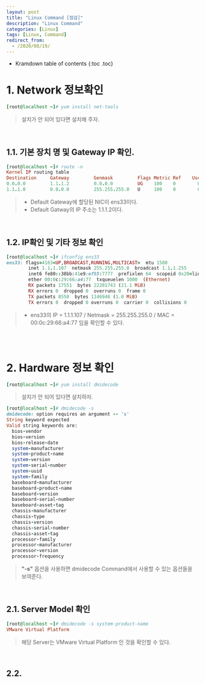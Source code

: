 ```yaml
---
layout: post
title: "Linux Command [점검]"
description: "Linux Command"
categories: [Linux]
tags: [Linux, Command]
redirect_from:
  - /2020/08/19/
---
```


* Kramdown table of contents
{:toc .toc}



# 1. Network 정보확인

~~~ruby
[root@localhost ~]# yum install net-tools
~~~
> 설치가 안 되어 있다면 설치해 주자.



<br>



## 1.1. 기본 장치 명 및 Gateway IP 확인.

~~~ruby
[root@localhost ~]# route -n
Kernel IP routing table
Destination     Gateway         Genmask         Flags Metric Ref    Use Iface
0.0.0.0         1.1.1.2         0.0.0.0         UG    100    0        0 ens33
1.1.1.0         0.0.0.0         255.255.255.0   U     100    0        0 ens33
~~~
> - Default Gateway에 할당된 NIC이 ens33이다.
> - Default Gatway의 IP 주소는 1.1.1.2이다.



<br>




## 1.2. IP확인 및 기타 정보 확인

~~~ruby
[root@localhost ~]# ifconfig ens33
ens33: flags=4163<UP,BROADCAST,RUNNING,MULTICAST>  mtu 1500
        inet 1.1.1.107  netmask 255.255.255.0  broadcast 1.1.1.255
        inet6 fe80::38bb:41e9:ef55:7777  prefixlen 64  scopeid 0x20<link>
        ether 00:0c:29:66:a4:77  txqueuelen 1000  (Ethernet)
        RX packets 17551  bytes 22201743 (21.1 MiB)
        RX errors 0  dropped 0  overruns 0  frame 0
        TX packets 8550  bytes 1146946 (1.0 MiB)
        TX errors 0  dropped 0 overruns 0  carrier 0  collisions 0
~~~
> - ens33의 IP = 1.1.1.107 / Netmask = 255.255.255.0 / MAC = 00:0c:29:66:a4:77 임을 확인할 수 있다.



<br><br>



# 2. Hardware 정보 확인

~~~ruby
[root@localhost ~]# yum install dmidecode
~~~
> 설치가 안 되어 있다면 설치하자.

~~~ruby
[root@localhost ~]# dmidecode -s
dmidecode: option requires an argument -- 's'
String keyword expected
Valid string keywords are:
  bios-vendor
  bios-version
  bios-release-date
  system-manufacturer
  system-product-name
  system-version
  system-serial-number
  system-uuid
  system-family
  baseboard-manufacturer
  baseboard-product-name
  baseboard-version
  baseboard-serial-number
  baseboard-asset-tag
  chassis-manufacturer
  chassis-type
  chassis-version
  chassis-serial-number
  chassis-asset-tag
  processor-family
  processor-manufacturer
  processor-version
  processor-frequency
~~~
> **"-s"** 옵션을 사용하면  dmidecode Command에서 사용할 수 있는 옵션들을 보여준다.



<br>



## 2.1. Server Model 확인

~~~ruby
[root@localhost ~]# dmidecode -s system-product-name
VMware Virtual Platform
~~~
> 해당 Server는 VMware Virtual Platform 인 것을 확인할 수 있다.



<br>



## 2.2.  